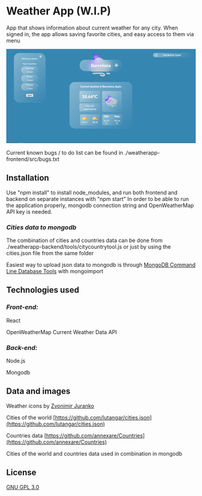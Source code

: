 
# Weather App (W.I.P)

App that shows information about current weather for any city. When signed in, the app allows saving favorite cities, and easy access to them via menu


![alt text](https://github.com/felixv99/weatherapp/blob/master/preview.png "Weather app preview")

Current known bugs / to do list can be found in ./weatherapp-frontend/src/bugs.txt
## Installation

Use "npm install" to install node_modules, and run both frontend and backend on separate instances with "npm start"
In order to be able to run the application properly, mongodb connection string and OpenWeatherMap API key is needed.

### *Cities data to mongodb*
The combination of cities and countries data can be done from ./weatherapp-backend/tools/citycountrytool.js
or just by using the cities.json file from the same folder

Easiest way to upload  json data to mongodb is through [MongoDB Command Line Database Tools](https://www.mongodb.com/try/download/database-tools) with mongoimport



## Technologies used
 

### *Front-end:*
React

OpenWeatherMap Current Weather Data API

### *Back-end:*
Node.js

Mongodb

## Data and images

Weather icons by [Zvonimir Juranko](https://www.figma.com/@zvosh)

Cities of the world [https://github.com/lutangar/cities.json](https://github.com/lutangar/cities.json)

Countries data [https://github.com/annexare/Countries](https://github.com/annexare/Countries)

Cities of the world and countries data used in combination in mongodb

## License

[GNU GPL 3.0](https://www.gnu.org/licenses/gpl-3.0.html)
